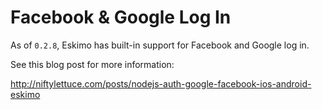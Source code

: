 
# Facebook &amp; Google Log In

As of `0.2.8`, Eskimo has built-in support for Facebook and Google log in.

See this blog post for more information:

<http://niftylettuce.com/posts/nodejs-auth-google-facebook-ios-android-eskimo>
